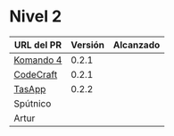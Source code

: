 # Nivel 2

| URL del PR | Versión | Alcanzado |
|------------|---------|-----------|
| [Komando 4](https://github.com/Komando4ediae/komando4Project/pull/15)  |   0.2.1      |           |
| [CodeCraft](https://github.com/Codecr-ft/TurnoGen/pull/29)   |    0.2.1     |           |
| [TasApp](https://github.com/T-ASAPP/T-asapp/pull/34)     |    0.2.2 |           |
| Spútnico   |         |           |
| Artur      |         |           |
